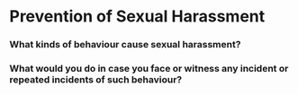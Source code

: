 # Prevention of Sexual Harassment

###  What kinds of behaviour cause sexual harassment?


### What would you do in case you face or witness any incident or repeated incidents of such behaviour?


